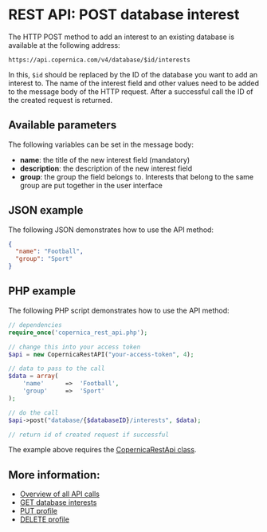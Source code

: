# REST API: POST database interest

The HTTP POST method to add an interest to an existing database is available at the following address:

`https://api.copernica.com/v4/database/$id/interests`

In this, `$id` should be replaced by the ID of the database you want to add an interest to. 
The name of the interest field and other values need to be added to the message body of the HTTP request. 
After a successful call the ID of the created request is returned.

## Available parameters

The following variables can be set in the message body:

- **name**: the title of the new interest field (mandatory)
- **description**: the description of the new interest field
- **group**: the group the field belongs to. Interests that belong to the same group are put together in the user interface

## JSON example

The following JSON demonstrates how to use the API method:

```json
{
  "name": "Football",
  "group": "Sport"
}
```

## PHP example

The following PHP script demonstrates how to use the API method:

```php
// dependencies
require_once('copernica_rest_api.php');

// change this into your access token
$api = new CopernicaRestAPI("your-access-token", 4);

// data to pass to the call
$data = array(
    'name'      =>  'Football',
    'group'     =>  'Sport'
);

// do the call
$api->post("database/{$databaseID}/interests", $data);

// return id of created request if successful
```

The example above requires the [CopernicaRestApi class](rest-php).

## More information:

- [Overview of all API calls](rest-api)
- [GET database interests](rest-get-database-interests)
- [PUT profile](rest-put-profile)
- [DELETE profile](rest-delete-profile)
